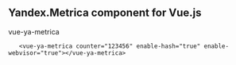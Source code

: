 ## Yandex.Metrica component for Vue.js

vue-ya-metrica



```
   <vue-ya-metrica counter="123456" enable-hash="true" enable-webvisor="true"></vue-ya-metrica>
```



